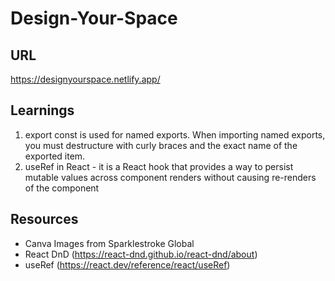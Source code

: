 # Design-Your-Space

## URL
https://designyourspace.netlify.app/

## Learnings
1. export const is used for named exports. When importing named exports, you must destructure with curly braces and the exact name of the exported item.
2. useRef in React - it is a React hook that provides a way to persist mutable values across component renders without causing re-renders of the component

## Resources
- Canva Images from Sparklestroke Global
- React DnD (https://react-dnd.github.io/react-dnd/about)
- useRef (https://react.dev/reference/react/useRef)